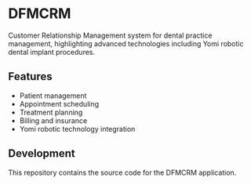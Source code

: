 # DFMCRM

Customer Relationship Management system for dental practice management, highlighting advanced technologies including Yomi robotic dental implant procedures.

## Features
- Patient management
- Appointment scheduling
- Treatment planning
- Billing and insurance
- Yomi robotic technology integration

## Development
This repository contains the source code for the DFMCRM application.
